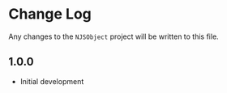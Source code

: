 # Change Log

Any changes to the `NJSObject` project will be written to this file.

## 1.0.0
* Initial development
